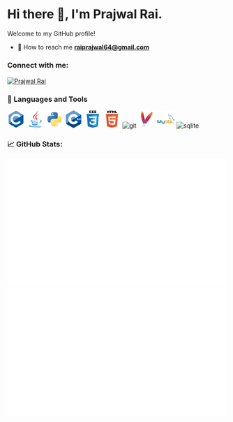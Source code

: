 # Hi there 👋, I'm Prajwal Rai.

Welcome to my GitHub profile!

- 📧 How to reach me **raiprajwal64@gmail.com**

<h3 align="left">Connect with me:</h3>
<p align="left">
<a href="https://linkedin.com/in/raiprajwal">
  <img align="center" src="https://img.icons8.com/color/48/000000/linkedin.png" alt="Prajwal Rai" height="30" width="30" />
</a>

  
### 🧰 Languages and Tools

<img src="https://raw.githubusercontent.com/devicons/devicon/master/icons/c/c-original.svg" alt="c" width="40" height="40"/>   <img src="https://raw.githubusercontent.com/devicons/devicon/master/icons/java/java-original.svg" alt="java" width="40" height="40"/>   <img src="https://raw.githubusercontent.com/devicons/devicon/master/icons/python/python-original.svg" alt="python" width="40" height="40"/>   <img src="https://raw.githubusercontent.com/devicons/devicon/master/icons/cplusplus/cplusplus-original.svg" alt="cplusplus" width="40" height="40"/>  <img src="https://raw.githubusercontent.com/devicons/devicon/master/icons/css3/css3-original-wordmark.svg" alt="css3" width="40" height="40"/>   <img src="https://raw.githubusercontent.com/devicons/devicon/master/icons/html5/html5-original-wordmark.svg" alt="html5" width="40" height="40"/>   <img src="https://www.vectorlogo.zone/logos/git-scm/git-scm-icon.svg" alt="git" width="40" height="40"/>   <img src="https://raw.githubusercontent.com/devicons/devicon/master/icons/maven/maven-original.svg" alt="maven" width="40" height="40"/>   <img src="https://raw.githubusercontent.com/devicons/devicon/master/icons/mysql/mysql-original-wordmark.svg" alt="mysql" width="40" height="40"/>   <img src="https://www.vectorlogo.zone/logos/sqlite/sqlite-icon.svg" alt="sqlite" width="40" height="40"/>

### 📈 GitHub Stats:
<a href="https://github.com/Rai-Prajwal/github-stats">
<img src="https://github.com/Rai-Prajwal/GithubStats/blob/master/generated/overview.svg#gh-dark-mode-only" />
<img src="https://github.com/Rai-Prajwal/GithubStats/blob/master/generated/languages.svg#gh-dark-mode-only" />
</a>

